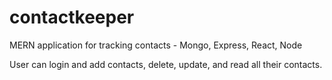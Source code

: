 # contactkeeper
MERN application for tracking contacts - Mongo, Express, React, Node

User can login and add contacts, delete, update, and read all their contacts.
